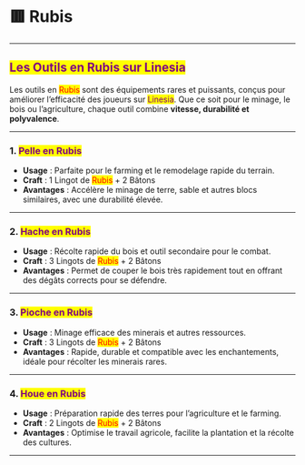 # 🟥 Rubis

***

## <mark style="color:purple;">Les Outils en Rubis sur Linesia</mark>

Les outils en <mark style="color:red;">Rubis</mark> sont des équipements rares et puissants, conçus pour améliorer l’efficacité des joueurs sur <mark style="color:purple;">Linesia</mark>. Que ce soit pour le minage, le bois ou l’agriculture, chaque outil combine **vitesse, durabilité et polyvalence**.

***

### 1. <mark style="color:purple;">Pelle en Rubis</mark>

* **Usage** : Parfaite pour le farming et le remodelage rapide du terrain.
* **Craft** : 1 Lingot de <mark style="color:red;">Rubis</mark> + 2 Bâtons
* **Avantages** : Accélère le minage de terre, sable et autres blocs similaires, avec une durabilité élevée.

***

### 2. <mark style="color:purple;">Hache en Rubis</mark>

* **Usage** : Récolte rapide du bois et outil secondaire pour le combat.
* **Craft** : 3 Lingots de <mark style="color:red;">Rubis</mark> + 2 Bâtons
* **Avantages** : Permet de couper le bois très rapidement tout en offrant des dégâts corrects pour se défendre.

***

### 3. <mark style="color:purple;">Pioche en Rubis</mark>

* **Usage** : Minage efficace des minerais et autres ressources.
* **Craft** : 3 Lingots de <mark style="color:red;">Rubis</mark> + 2 Bâtons
* **Avantages** : Rapide, durable et compatible avec les enchantements, idéale pour récolter les minerais rares.

***

### 4. <mark style="color:purple;">Houe en Rubis</mark>

* **Usage** : Préparation rapide des terres pour l’agriculture et le farming.
* **Craft** : 2 Lingots de <mark style="color:red;">Rubis</mark> + 2 Bâtons
* **Avantages** : Optimise le travail agricole, facilite la plantation et la récolte des cultures.

***
